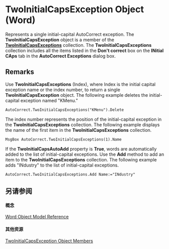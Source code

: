 
# TwoInitialCapsException Object (Word)

Represents a single initial-capital AutoCorrect exception. The  **TwoInitialCapsException** object is a member of the **[TwoInitialCapsExceptions](21af2d69-8d76-026d-2002-8d69b4ab8aef.md)** collection. The **TwoInitialCapsExceptions** collection includes all the items listed in the **Don't correct** box on the **INitial CAps** tab in the **AutoCorrect Exceptions** dialog box.


## Remarks

Use  **TwoInitialCapsExceptions** (Index), where Index is the initial capital exception name or the index number, to return a single **TwoInitialCapsException** object. The following example deletes the initial-capital exception named "KMenu."


```
AutoCorrect.TwoInitialCapsExceptions("KMenu").Delete
```

The index number represents the position of the initial-capital exception in the  **TwoInitialCapsExceptions** collection. The following example displays the name of the first item in the **TwoInitialCapsExceptions** collection.




```
MsgBox AutoCorrect.TwoInitialCapsExceptions(1).Name
```

If the  **TwoInitialCapsAutoAdd** property is **True**, words are automatically added to the list of initial-capital exceptions. Use the **Add** method to add an item to the **TwoInitialCapsExceptions** collection. The following example adds "INdustry" to the list of initial-capital exceptions.




```
AutoCorrect.TwoInitialCapsExceptions.Add Name:="INdustry"
```


## 另请参阅


#### 概念


[Word Object Model Reference](be452561-b436-bb9b-6f94-3faa9a74a6fd.md)
#### 其他资源


[TwoInitialCapsException Object Members](http://msdn.microsoft.com/library/15e10c9b-0980-8cd3-5d95-be27b6763fd3%28Office.15%29.aspx)